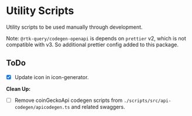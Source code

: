 # Utility Scripts

Utility scripts to be used manually through development.

Note: `@rtk-query/codegen-openapi` is depends on `prettier` v2, which is not compatible with v3. So additional prettier config added to this package.

## ToDo

- [x] Update icon in icon-generator.

**Clean Up:**

- [ ] Remove coinGeckoApi codegen scripts from `./scripts/src/api-codegen/apicodegen.ts` and related swaggers.
